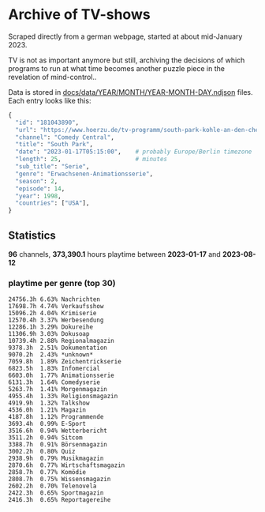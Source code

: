 # Archive of TV-shows

Scraped directly from a german webpage, started at about mid-January 2023.

TV is not as important anymore but still, archiving the decisions of which programs to run at what time
becomes another puzzle piece in the revelation of mind-control.. 

Data is stored in [docs/data/YEAR/MONTH/YEAR-MONTH-DAY.ndjson](docs/data/) files. 
Each entry looks like this:

```python
{
  "id": "181043890", 
  "url": "https://www.hoerzu.de/tv-programm/south-park-kohle-an-den-chefkoch/bid_181043890/", 
  "channel": "Comedy Central", 
  "title": "South Park", 
  "date": "2023-01-17T05:15:00",    # probably Europe/Berlin timezone 
  "length": 25,                     # minutes 
  "sub_title": "Serie", 
  "genre": "Erwachsenen-Animationsserie", 
  "season": 2, 
  "episode": 14, 
  "year": 1998, 
  "countries": ["USA"],
}
```

## Statistics

**96** channels, **373,390.1** hours playtime between **2023-01-17** and **2023-08-12**


### playtime per genre (top 30)

    24756.3h 6.63% Nachrichten
    17698.7h 4.74% Verkaufsshow
    15096.2h 4.04% Krimiserie
    12570.4h 3.37% Werbesendung
    12286.1h 3.29% Dokureihe
    11306.9h 3.03% Dokusoap
    10739.4h 2.88% Regionalmagazin
    9378.3h  2.51% Dokumentation
    9070.2h  2.43% *unknown*
    7059.8h  1.89% Zeichentrickserie
    6823.5h  1.83% Infomercial
    6603.0h  1.77% Animationsserie
    6131.3h  1.64% Comedyserie
    5263.7h  1.41% Morgenmagazin
    4955.4h  1.33% Religionsmagazin
    4919.9h  1.32% Talkshow
    4536.0h  1.21% Magazin
    4187.8h  1.12% Programmende
    3693.4h  0.99% E-Sport
    3516.6h  0.94% Wetterbericht
    3511.2h  0.94% Sitcom
    3388.7h  0.91% Börsenmagazin
    3002.2h  0.80% Quiz
    2938.9h  0.79% Musikmagazin
    2870.6h  0.77% Wirtschaftsmagazin
    2858.7h  0.77% Komödie
    2808.7h  0.75% Wissensmagazin
    2602.2h  0.70% Telenovela
    2422.3h  0.65% Sportmagazin
    2416.3h  0.65% Reportagereihe
